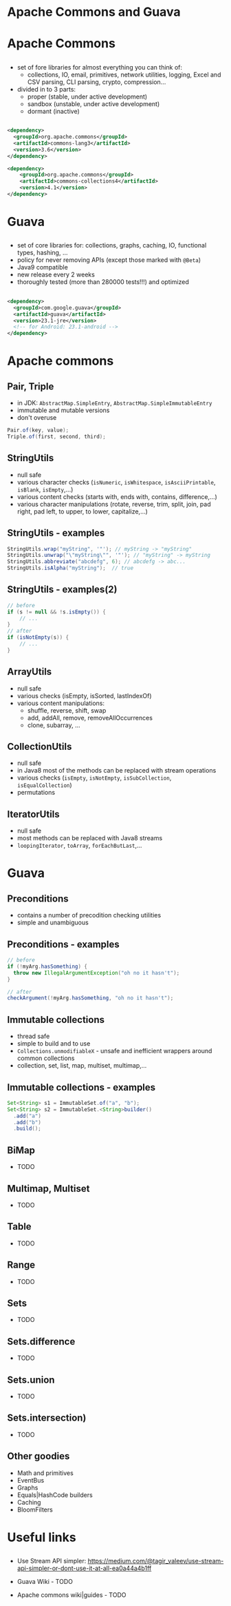 # Apache Commons and Guava

# Apache Commons

##

- set of fore libraries for almost everything you can think of:
    - collections, IO, email, primitives, network utilities, logging, Excel and CSV parsing, CLI parsing, crypto, compression...
- divided in to 3 parts:
    - proper (stable, under active development)
    - sandbox (unstable, under active development)
    - dormant (inactive)

##

```xml
<dependency>
  <groupId>org.apache.commons</groupId>
  <artifactId>commons-lang3</artifactId>
  <version>3.6</version>
</dependency>

<dependency>
    <groupId>org.apache.commons</groupId>
    <artifactId>commons-collections4</artifactId>
    <version>4.1</version>
</dependency>
```

# Guava

##

- set of core libraries for: collections, graphs, caching, IO, functional types, hashing, ...
- policy for never removing APIs (except those marked with `@Beta`)
- Java9 compatible
- new release every 2 weeks
- thoroughly tested (more than 280000 tests!!!) and optimized

##

```xml
<dependency>
  <groupId>com.google.guava</groupId>
  <artifactId>guava</artifactId>
  <version>23.1-jre</version>
  <!-- for Android: 23.1-android -->
</dependency>
```

# Apache commons

## Pair, Triple

- in JDK: `AbstractMap.SimpleEntry`, `AbstractMap.SimpleImmutableEntry`
- immutable and mutable versions
- don't overuse

```java
Pair.of(key, value);
Triple.of(first, second, third);
```

## StringUtils

- null safe
- various character checks (`isNumeric`, `isWhitespace`, `isAsciiPrintable`, `isBlank`, `isEmpty`,...)
- various content checks (starts with, ends with, contains, difference,...)
- various character manipulations (rotate, reverse, trim, split, join, pad right, pad left, to upper, to lower, capitalize,...)

## StringUtils - examples
```java
StringUtils.wrap("myString", '"'); // myString -> "myString"
StringUtils.unwrap("\"myString\"", '"'); // "myString" -> myString
StringUtils.abbreviate("abcdefg", 6); // abcdefg -> abc...
StringUtils.isAlpha("myString");  // true
```

## StringUtils - examples(2)

```java
// before
if (s != null && !s.isEmpty()) {
    // ...
}
// after
if (isNotEmpty(s)) {
    // ...
}
```

## ArrayUtils

- null safe
- various checks (isEmpty, isSorted, lastIndexOf)
- various content manipulations:
    - shuffle, reverse, shift, swap
    - add, addAll, remove, removeAllOccurrences
    - clone, subarray, ...

## CollectionUtils

- null safe
- in Java8 most of the methods can be replaced with stream operations
- various checks (`isEmpty`, `isNotEmpty`, `isSubCollection`, `isEqualCollection`)
- permutations

## IteratorUtils

- null safe
- most methods can be replaced with Java8 streams
- `loopingIterator`, `toArray`, `forEachButLast`,...

# Guava

## Preconditions

- contains a number of precodition checking utilities
- simple and unambiguous

## Preconditions - examples

```java
// before
if (!myArg.hasSomething) {
  throw new IllegalArgumentException("oh no it hasn't");
}

// after
checkArgument(!myArg.hasSomething, "oh no it hasn't");
```

## Immutable collections

- thread safe
- simple to build and to use
- `Collections.unmodifiableX` - unsafe and inefficient wrappers around common collections
- collection, set, list, map, multiset, multimap,...


## Immutable collections - examples

```java
Set<String> s1 = ImmutableSet.of("a", "b");
Set<String> s2 = ImmutableSet.<String>builder()
  .add("a")
  .add("b")
  .build();
```

## BiMap
- TODO

## Multimap, Multiset
- TODO

## Table
- TODO

## Range
- TODO

## Sets
- TODO

## Sets.difference
- TODO

## Sets.union
- TODO

## Sets.intersection)
- TODO

## Other goodies
- Math and primitives
- EventBus
- Graphs
- Equals|HashCode builders
- Caching
- BloomFilters

# Useful links

##

- Use Stream API simpler:
<https://medium.com/@tagir_valeev/use-stream-api-simpler-or-dont-use-it-at-all-ea0a44a4b1ff>

- Guava Wiki - TODO

- Apache commons wiki|guides  - TODO
